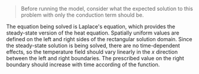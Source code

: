 > Before running the model, consider what the expected solution to this problem
> with only the conduction term should be.

The equation being solved is Laplace's equation, which provides the steady-state
version of the heat equation. Spatially uniform values are defined on the left
and right sides of the rectangular solution domain. Since the steady-state
solution is being solved, there are no time-dependent effects, so the temperature
field should vary linearly in the $x$ direction between the left and right boundaries.
The prescribed value on the right boundary should increase with time according
of the function.
